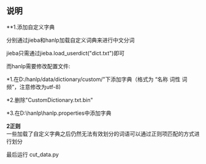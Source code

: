 ## 说明

**1.添加自定义字典

分别通过jieba和hanlp加载自定义词典来进行中文分词

jieba只需通过jieba.load_userdict("dict.txt")即可

而hanlp需要修改配置文件:

*1.在D:/hanlp/data/dictionary/custom/"下添加字典（格式为 “名称 词性 词频”，注意修改为utf-8)

*2.删除"CustomDictionary.txt.bin"

*3.在D:\hanlp\hanlp.properties中添加字典

**2正则<br>**
一些加载了自定义字典之后仍然无法有效划分的词语可以通过正则项匹配的方式进行划分


最后运行 cut_data.py
